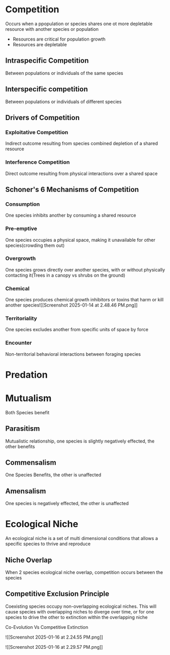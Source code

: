 
# Competition
Occurs when a ppopulation or species shares one ot more depletable resource with another species or population
- Resources are critical for population growth
- Resources are depletable

## Intraspecific Competition
Between populations or individuals of the same species

## Interspecific competition
Between populations or individuals of different species

## Drivers of Competition
### Exploitative Competition
Indirect outcome resulting from species combined depletion of a shared resource
### Interference Competition
Direct outcome resulting from physical interactions over a shared space

## Schoner's 6 Mechanisms of Competition
### Consumption
One species inhibits another by consuming a shared resource

### Pre-emptive
One species occupies a physical space, making it unavailable for other species(crowding them out)
### Overgrowth
One species grows directly over another species, with or without physically contacting it(Trees in a canopy vs shrubs on the ground)

### Chemical
One species produces chemical growth inhibitors or toxins that harm or kill another species![[Screenshot 2025-01-14 at 2.48.46 PM.png]]

### Territoriality
One species excludes another from specific units of space by force
### Encounter
Non-territorial behavioral interactions between foraging species


# Predation

# Mutualism
Both Species benefit
## Parasitism
Mutualistic relationship, one species is slightly negatively effected, the other benefits
## Commensalism
One Species Benefits, the other is unaffected
## Amensalism
One species is negatively effected, the other is unaffected


# Ecological Niche
An ecological niche is a set of multi dimensional conditions that allows a specific species to thrive and reproduce

## Niche Overlap
When 2 species ecological niche overlap, competition occurs between the species

## Competitive Exclusion Principle
Coexisting species occupy non-overlapping ecological niches. This will cause species with overlapping niches to diverge over time, or for one species to drive the other to extinction within the overlapping niche

Co-Evolution Vs Competitive Extinction


![[Screenshot 2025-01-16 at 2.24.55 PM.png]]

![[Screenshot 2025-01-16 at 2.29.57 PM.png]]
